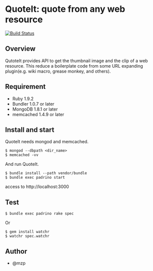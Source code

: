 QuoteIt: quote from any web resource
==============================================

[![Build Status](http://travis-ci.org/codefirst/QuoteIt.png)](http://travis-ci.org/codefirst/QuoteIt)

Overview
------------------------------
QutoteIt provides API to get the thumbnail image and the clip of a web resource. This reduce a boilerplate code from some URL expanding plugin(e.g. wiki macro, grease monkey, and others).

Requirement
----------------

 * Ruby 1.9.2
 * Bundler 1.0.7 or later
 * MongoDB 1.8.1 or later
 * memcached 1.4.9 or later

Install and start
------------------------------

QuoteIt needs mongod and memcached.

    $ mongod --dbpath <dir_name>
    $ memcached -vv

And run QuoteIt.

    $ bundle install --path vendor/bundle
    $ bundle exec padrino start

access to http://localhost:3000

Test
------------------------------

    $ bundle exec padrino rake spec

Or

    $ gem install watchr
    $ watchr spec.watchr

Author
------------------------------
 * @mzp
